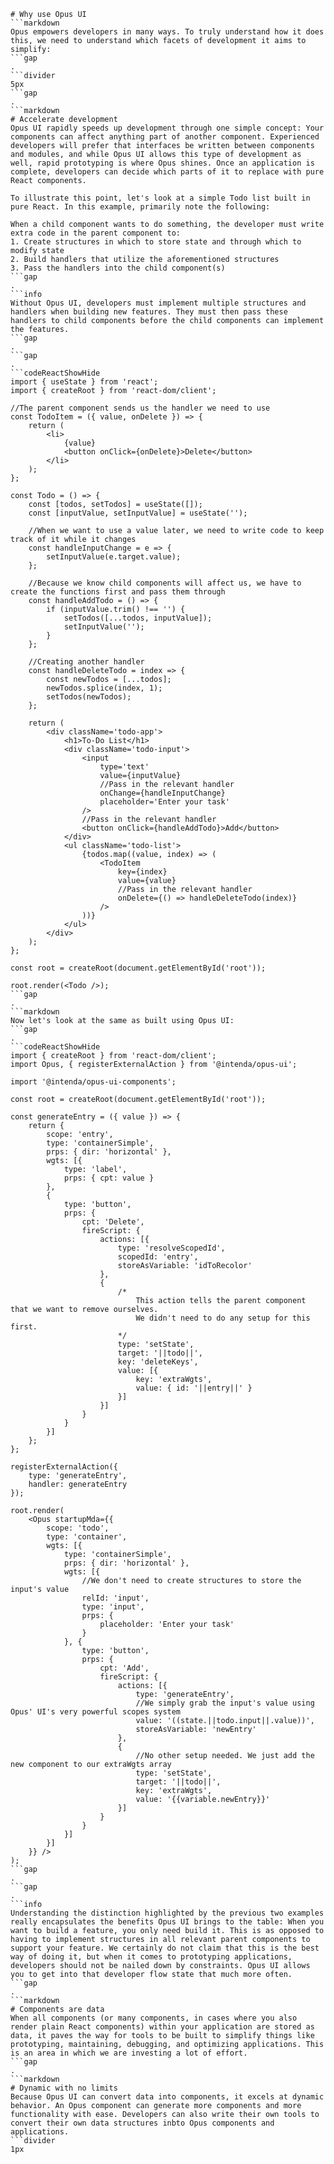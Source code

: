 ```mainHeading
# Why use Opus UI
```markdown
Opus empowers developers in many ways. To truly understand how it does this, we need to understand which facets of development it aims to simplify:
```gap
.
```divider
5px
```gap
.
```markdown
# Accelerate development
Opus UI rapidly speeds up development through one simple concept: Your components can affect anything part of another component. Experienced developers will prefer that interfaces be written between components and modules, and while Opus UI allows this type of development as well, rapid prototyping is where Opus shines. Once an application is complete, developers can decide which parts of it to replace with pure React components.

To illustrate this point, let's look at a simple Todo list built in pure React. In this example, primarily note the following:

When a child component wants to do something, the developer must write extra code in the parent component to:
1. Create structures in which to store state and through which to modify state
2. Build handlers that utilize the aforementioned structures
3. Pass the handlers into the child component(s)
```gap
.
```info
Without Opus UI, developers must implement multiple structures and handlers when building new features. They must then pass these handlers to child components before the child components can implement the features.
```gap
.
```gap
.
```codeReactShowHide
import { useState } from 'react';
import { createRoot } from 'react-dom/client';

//The parent component sends us the handler we need to use
const TodoItem = ({ value, onDelete }) => {
    return (
        <li>
            {value}
            <button onClick={onDelete}>Delete</button>
        </li>
    );
};

const Todo = () => {
    const [todos, setTodos] = useState([]);
    const [inputValue, setInputValue] = useState('');

    //When we want to use a value later, we need to write code to keep track of it while it changes
    const handleInputChange = e => {
        setInputValue(e.target.value);
    };

    //Because we know child components will affect us, we have to create the functions first and pass them through
    const handleAddTodo = () => {
        if (inputValue.trim() !== '') {
            setTodos([...todos, inputValue]);
            setInputValue('');
        }
    };

    //Creating another handler
    const handleDeleteTodo = index => {
        const newTodos = [...todos];
        newTodos.splice(index, 1);
        setTodos(newTodos);
    };

    return (
        <div className='todo-app'>
            <h1>To-Do List</h1>
            <div className='todo-input'>
                <input
                    type='text'
                    value={inputValue}
                    //Pass in the relevant handler
                    onChange={handleInputChange}
                    placeholder='Enter your task'
                />
                //Pass in the relevant handler
                <button onClick={handleAddTodo}>Add</button>
            </div>
            <ul className='todo-list'>
                {todos.map((value, index) => (
                    <TodoItem
                        key={index}
                        value={value}
                        //Pass in the relevant handler
                        onDelete={() => handleDeleteTodo(index)}
                    />
                ))}
            </ul>
        </div>
    );
};

const root = createRoot(document.getElementById('root'));

root.render(<Todo />);
```gap
.
```markdown
Now let's look at the same as built using Opus UI:
```gap
.
```codeReactShowHide
import { createRoot } from 'react-dom/client';
import Opus, { registerExternalAction } from '@intenda/opus-ui';

import '@intenda/opus-ui-components';

const root = createRoot(document.getElementById('root'));

const generateEntry = ({ value }) => {
    return {
        scope: 'entry',
        type: 'containerSimple',
        prps: { dir: 'horizontal' },
        wgts: [{
            type: 'label',
            prps: { cpt: value }
        },
        {
            type: 'button',
            prps: {
                cpt: 'Delete',
                fireScript: {
                    actions: [{
                        type: 'resolveScopedId',
                        scopedId: 'entry',
                        storeAsVariable: 'idToRecolor'
                    },
                    {
                        /*
                            This action tells the parent component that we want to remove ourselves.
                            We didn't need to do any setup for this first.
                        */
                        type: 'setState',
                        target: '||todo||',
                        key: 'deleteKeys',
                        value: [{
                            key: 'extraWgts',
                            value: { id: '||entry||' }
                        }]
                    }]
                }
            }
        }]
    };
};

registerExternalAction({
    type: 'generateEntry',
    handler: generateEntry
});

root.render(
    <Opus startupMda={{
        scope: 'todo',
        type: 'container',
        wgts: [{
            type: 'containerSimple',
            prps: { dir: 'horizontal' },
            wgts: [{
                //We don't need to create structures to store the input's value
                relId: 'input',
                type: 'input',
                prps: {
                    placeholder: 'Enter your task'
                }
            }, {
                type: 'button',
                prps: {
                    cpt: 'Add',
                    fireScript: {
                        actions: [{
                            type: 'generateEntry',
                            //We simply grab the input's value using Opus' UI's very powerful scopes system
                            value: '((state.||todo.input||.value))',
                            storeAsVariable: 'newEntry'
                        },
                        {
                            //No other setup needed. We just add the new component to our extraWgts array
                            type: 'setState',
                            target: '||todo||',
                            key: 'extraWgts',
                            value: '{{variable.newEntry}}'
                        }]
                    }
                }
            }]
        }]
    }} />
);
```gap
.
```gap
.
```info
Understanding the distinction highlighted by the previous two examples really encapsulates the benefits Opus UI brings to the table: When you want to build a feature, you only need build it. This is as opposed to having to implement structures in all relevant parent components to support your feature. We certainly do not claim that this is the best way of doing it, but when it comes to prototyping applications, developers should not be nailed down by constraints. Opus UI allows you to get into that developer flow state that much more often.
```gap
.
```markdown
# Components are data
When all components (or many components, in cases where you also render plain React components) within your application are stored as data, it paves the way for tools to be built to simplify things like prototyping, maintaining, debugging, and optimizing applications. This is an area in which we are investing a lot of effort.
```gap
.
```markdown
# Dynamic with no limits
Because Opus UI can convert data into components, it excels at dynamic behavior. An Opus component can generate more components and more functionality with ease. Developers can also write their own tools to convert their own data structures inbto Opus components and applications.
```divider
1px
